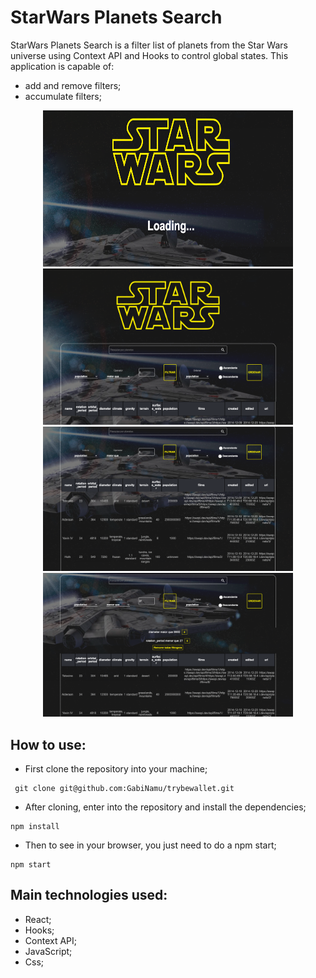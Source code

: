 # StarWars Planets Search

StarWars Planets Search is a filter list of planets from the Star Wars universe using Context API and Hooks to control global states. This application is capable of:

- add and remove filters;
- accumulate filters;

<div align="center" display="inline">
<img src="./src/img/loading.png" alt="loading" width="400px" height="250px">
<img src="./src/img/logo.png" alt="logo" width="400px" height="250px">
<img src="./src/img/planets.png" alt="planets" width="400px" heigth="450px">
<img src="./src/img/filters.png" alt="filters" width="400px" heigth="450px">
</div>

## How to use:
- First clone the repository into your machine;

```
 git clone git@github.com:GabiNamu/trybewallet.git
```
- After cloning, enter into the repository and install the dependencies;

```
npm install
```
- Then to see in your browser, you just need to do a npm start;
```
npm start
```
## Main technologies used:
- React;
- Hooks;
- Context API;
- JavaScript;
- Css;
